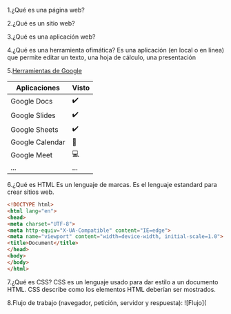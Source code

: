 1.¿Qué es una página web?

2.¿Qué es un sitio web?

3.¿Qué es una aplicación web?

4.¿Qué es una herramienta ofimática?
Es una aplicación (en local o en linea) que permite editar un texto, una hoja de cálculo, una
presentación

5.[Herramientas de Google](https://www.google.com/intl/es-419/chrome/browser-tools/)

| Aplicaciones | Visto |
| --- | --- |
| Google Docs |:heavy_check_mark:|
| Google Slides|:heavy_check_mark:|
| Google Sheets|:heavy_check_mark:|
| Google Calendar|:calendar: |
| Google Meet|:computer: |
| ... |... |

6.¿Qué es HTML
Es un lenguaje de marcas. Es el lenguaje estandard para crear sitios web.
````html
<!DOCTYPE html>
<html lang="en">
<head>
<meta charset="UTF-8">
<meta http-equiv="X-UA-Compatible" content="IE=edge">
<meta name="viewport" content="width=device-width, initial-scale=1.0">
<title>Document</title>
</head>
<body>
</body>
</html>
````

7.¿Qué es CSS?
CSS es un lenguaje usado para dar estilo a un documento HTML. CSS describe como los
elementos HTML deberían ser mostrados.

8.Flujo de trabajo (navegador, petición, servidor y respuesta):
![Flujo](
